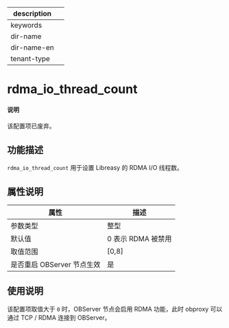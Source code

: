 |description||
|---|---|
|keywords||
|dir-name||
|dir-name-en||
|tenant-type||

# rdma_io_thread_count

<main id="notice" type='explain'>
  <h4>说明</h4>
  <p>该配置项已废弃。</p>
</main>

## 功能描述

`rdma_io_thread_count` 用于设置 Libreasy 的 RDMA I/O 线程数。

## 属性说明

|      **属性**      | **描述**  |
|------------------|---------|
| 参数类型             | 整型      |
| 默认值              | 0 表示 RDMA 被禁用      |
| 取值范围             | \[0,8\] |
| 是否重启 OBServer 节点生效 | 是       |

## 使用说明

该配置项取值大于 `0` 时，OBServer 节点会启用 RDMA 功能，此时 obproxy 可以通过 TCP / RDMA 连接到 OBServer。
